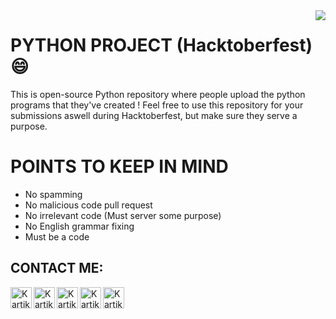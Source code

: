<img src="pyicon.png" align="right" />

# PYTHON PROJECT (Hacktoberfest)😄

This is open-source Python repository where people upload the python programs that they've created !
Feel free to use this repository for your submissions aswell during Hacktoberfest, but make sure they serve a purpose.

# POINTS TO KEEP IN MIND
- No spamming
- No malicious code pull request
- No irrelevant code (Must server some purpose)
- No English grammar fixing
- Must be a code

## CONTACT ME:
[<img align="left" alt="Kartikey's YouTube" width="34px" src="https://img.icons8.com/color/48/000000/youtube-play.png" />][youtube]
[<img align="left" alt="Kartikey's Twitter" width="34px" src="https://img.icons8.com/color/48/000000/twitter.png" />][twitter]
[<img align="left" alt="Kartikey's LinkedIn" width="34px" src="https://img.icons8.com/color/48/000000/linkedin.png"/>][linkedin]
[<img align="left" alt="Kartikey's Instagram" width="34px" src="https://img.icons8.com/fluency/48/000000/instagram-new.png" />][instagram]
[<img align="left" alt="Kartikey's Facebook" width="34px" src="https://img.icons8.com/color/48/000000/facebook-new.png" />][fb]


[twitter]: https://twitter.com/kartikey5
[youtube]: https://youtube.com/kartikeysingh6
[instagram]: https://instagram.com/kartikey.jpeg
[linkedin]: https://linkedin.com/in/kartikeysingh6
[hackerrank]: https://www.hackerrank.com/kartikeysingh_6
[codcf]: https://www.codechef.com/users/kartikeysingh6
[fb]: https://www.facebook.com/kartikeysingh6


